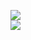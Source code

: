 [![](https://img.shields.io/badge/Made%20With-Github%20Spray-lightgrey.svg?style=for-the-badge&logo=github)](https://github.com/Annihil/github-spray#3729)  
[![](https://i.imgur.com/2DrTn0Z.gif)](https://github.com/Annihil/github-spray)